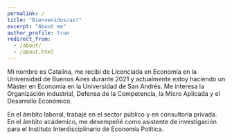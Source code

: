 ```yaml
---
permalink: /
title: "Bienvenidos/as!"
excerpt: "About me"
author_profile: true
redirect_from: 
  - /about/
  - /about.html
---
```


Mi nombre es Catalina, me recibí de Licenciada en Economía en la Universidad de Buenos Aires durante 2021 y actualmente estoy haciendo un Máster en Economía en la Universidad de San Andrés. Me interesa la Organización industrial, Defensa de la Competencia, la Micro Aplicada y el Desarrollo Económico. 

En el ámbito laboral, trabajé en el sector público y en consultoría privada. En el ámbito acádemico, me desempeñé como asistente de investigación para el Instituto Interdisciplinario de Economía Política.  

